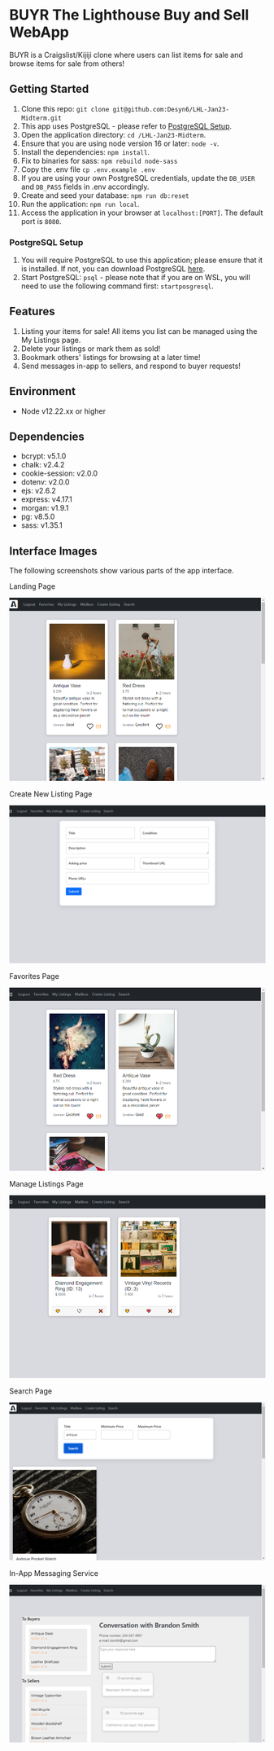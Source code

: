 # BUYR The Lighthouse Buy and Sell WebApp

BUYR is a Craigslist/Kijiji clone where users can list items for sale and browse items for sale from others!

## Getting Started

1. Clone this repo: `git clone git@github.com:Desyn6/LHL-Jan23-Midterm.git`
2. This app uses PostgreSQL - please refer to [PostgreSQL Setup](###PostgreSQL-Setup).
3. Open the application directory: `cd /LHL-Jan23-Midterm`.
4. Ensure that you are using node version 16 or later: `node -v`.
5. Install the dependencies: `npm install`.
6. Fix to binaries for sass: `npm rebuild node-sass`
7. Copy the .env file `cp .env.example .env`
8. If you are using your own PostgreSQL credentials, update the `DB_USER` and `DB_PASS` fields in .env accordingly.
9. Create and seed your database: `npm run db:reset`
10. Run the application: `npm run local`.
11. Access the application in your browser at `localhost:[PORT]`. The default port is `8080`.  

### PostgreSQL Setup
1. You will require PostgreSQL to use this application; please ensure that it is installed. If not, you can download PostgreSQL [here](https://www.postgresql.org/about/).
2. Start PostgreSQL: `psql` - please note that if you are on WSL, you will need to use the following command first: `startposgresql`.


## Features
1. Listing your items for sale! All items you list can be managed using the My Listings page.
2. Delete your listings or mark them as sold!
3. Bookmark others' listings for browsing at a later time!
4. Send messages in-app to sellers, and respond to buyer requests!

## Environment
- Node v12.22.xx or higher

## Dependencies
- bcrypt: v5.1.0
- chalk: v2.4.2
- cookie-session: v2.0.0
- dotenv: v2.0.0
- ejs: v2.6.2
- express: v4.17.1
- morgan: v1.9.1
- pg: v8.5.0
- sass: v1.35.1

## Interface Images
The following screenshots show various parts of the app interface.

Landing Page

![Landing page](./docs/Fig1-mainpage.png)

Create New Listing Page

![Create new listing page](./docs/Fig2-create-listing.png)

Favorites Page

![Favorites page](./docs/Fig3-favorites.png)

Manage Listings Page

![Manage listings page](./docs/Fig4-manage-listings.png)

Search Page

![Search page](./docs/Fig5-search.png)

In-App Messaging Service

![In-App Messaging Service](./docs/Fig6-in-app-messaging.png)